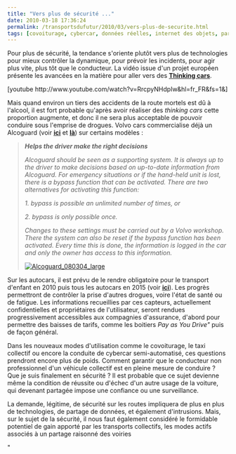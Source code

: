 ```yaml
---
title: "Vers plus de sécurité ..."
date: 2010-03-18 17:36:24
permalink: /transportsdufutur/2010/03/vers-plus-de-securite.html
tags: [covoiturage, cybercar, données réelles, internet des objets, partage de données, Santé, sécurité, Véhicule]
---
```


<p>Pour plus de sécurité, la tendance s'oriente plutôt vers plus de technologies pour mieux contrôler la dynamique, pour prévoir les incidents, pour agir plus vite, plus tôt que le conducteur. La vidéo issue d'un projet européen présente les avancées en la matière pour aller vers des <strong><span style="text-decoration: underline"><a href="http://www.thinkingcars.com/" target="_blank">Thinking cars</a></span></strong>.</p> <p>  [youtube http://www.youtube.com/watch?v=RrcpyNHdpIw&hl=fr_FR&fs=1&]</p> <p></p>   <!--more-->  <p>Mais quand environ un tiers des accidents de la route mortels est dû à l'alcool, il est fort probable qu'après avoir réaliser des <em>thinking cars</em> cette proportion augmente, et donc il ne sera plus acceptable de pouvoir conduire sous l'emprise de drogues. Volvo cars commercialise déjà un Alcoguard (voir <strong><span style="text-decoration: underline"><a href="http://automobile.challenges.fr/dossiers/2133/volvo/article_p1.html" target="_blank">ici</a></span></strong> et <strong><span style="text-decoration: underline"><a href="http://www.volvocars.com/intl/top/about/news-events/pages/default.aspx?itemid=49" target="_blank">là</a></span></strong>) sur certains modèles :</p> <blockquote> <p id="uid_29"><strong id="vcc_element_bold"><span><em>Helps the driver make the right decisions</em></span></strong></p> <p id="uid_30"><em>Alcoguard should be seen as a supporting system. It is always up to the driver to make decisions based on up-to-date information from Alcoguard. For emergency situations or if the hand-held unit is lost, there is a bypass function that can be activated. There are two alternatives for activating this function:</em></p> <p id="uid_32"><em>1. bypass is possible an unlimited number of times, or </em></p> <p id="uid_33"><em>2. bypass is only possible once. </em></p> <p id="uid_35"><em>Changes to these settings must be carried out by a Volvo workshop. There the system can also be reset if the bypass function has been activated. Every time this is done, the information is logged in the car and only the owner has access to this information.</em> </p> <p><a href="https://gabrielplassat.github.io/transportsdufutur/wp-content/uploads/sites/6/old/6a0120a66d2ad4970b0120a94fa569970b-pi.jpg" rel="lightbox"><img alt="Alcoguard_080304_large" border="0" class="asset asset-image at-xid-6a0120a66d2ad4970b0120a94fa569970b " src="/wp-content/uploads/sites/6/old/6a0120a66d2ad4970b0120a94fa569970b-500pi.jpg" title="Alcoguard_080304_large" /></a></p></blockquote> <p>Sur les autocars, il est prévu de le rendre obligatoire pour le transport d'enfant en 2010 puis tous les autocars en 2015 (voir <strong><span style="text-decoration: underline"><a href="http://www.developpement-durable.gouv.fr/Presentation-de-l-EAD.html" target="_blank">ici</a></span></strong>). Les progrès permettront de contrôler la prise d'autres drogues, voire l'état de santé ou de fatigue. Les informations recueillies par ces capteurs, actuellement confidentielles et propriétaires de l'utilisateur, seront rendues progressivement accessibles aux compagnies d'assurance, d'abord pour permettre des baisses de tarifs, comme les boitiers <em>Pay as You Drive" </em>puis de façon général. </p> <p>Dans les nouveaux modes d'utilisation comme le covoiturage, le taxi collectif ou encore la conduite de cybercar semi-automatisé, ces questions prendront encore plus de poids. Comment garantir que le conducteur non professionnel d'un véhicule collectif est en pleine mesure de conduire ? Que je suis finalement en sécurité ? Il est probable que ce sujet devienne même la condition de réussite ou d'échec d'un autre usage de la voiture, qui devenant partagée impose une confiance ou une surveillance.</p> <p>La demande, légitime, de sécurité sur les routes impliquera de plus en plus de technologies, de partage de données, et également d'intrusions. Mais, sur le sujet de la sécurité, il nous faut également considéré le formidable potentiel de gain apporté par les transports collectifs, les modes actifs associés à un partage raisonné des voiries</p>"
